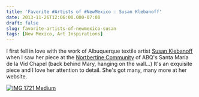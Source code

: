 ```yaml
---
title: 'Favorite #Artists of #NewMexico : Susan Klebanoff'
date: 2013-11-26T12:06:00.000-07:00
draft: false
slug: favorite-artists-of-newmexico-susan
tags: [New Mexico, Art Inspirations]
---
```


I first fell in love with the work of Albuquerque textile artist [Susan Klebanoff](http://www.susanklebanoff.com/p1.html) when I saw her piece at the [Nortbertine Community](http://www.norbertinecommunity.org/) of ABQ's Santa Maria de la Vid Chapel (back behind Mary, hanging on the wall...) It's an exquisite piece and I love her attention to detail. She's got many, many more at her website.  
  
[![IMG 1721 Medium](http://www.archinia.com/images/Blog_Pics/IMG_1721_Medium.JPG)](http://www.susanklebanoff.com/p1.html)